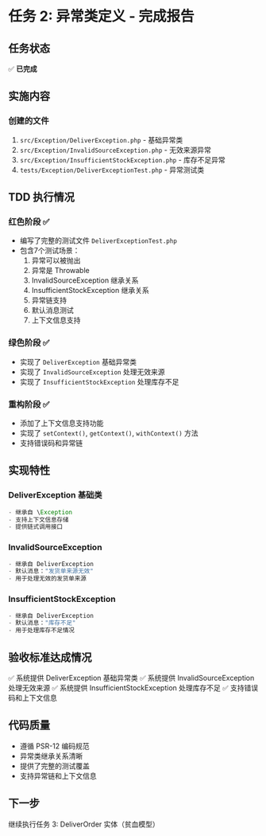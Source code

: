 # 任务 2: 异常类定义 - 完成报告

## 任务状态
✅ **已完成**

## 实施内容

### 创建的文件
1. `src/Exception/DeliverException.php` - 基础异常类
2. `src/Exception/InvalidSourceException.php` - 无效来源异常
3. `src/Exception/InsufficientStockException.php` - 库存不足异常
4. `tests/Exception/DeliverExceptionTest.php` - 异常测试类

## TDD 执行情况

### 红色阶段 ✅
- 编写了完整的测试文件 `DeliverExceptionTest.php`
- 包含7个测试场景：
  1. 异常可以被抛出
  2. 异常是 Throwable
  3. InvalidSourceException 继承关系
  4. InsufficientStockException 继承关系
  5. 异常链支持
  6. 默认消息测试
  7. 上下文信息支持

### 绿色阶段 ✅
- 实现了 `DeliverException` 基础异常类
- 实现了 `InvalidSourceException` 处理无效来源
- 实现了 `InsufficientStockException` 处理库存不足

### 重构阶段 ✅
- 添加了上下文信息支持功能
- 实现了 `setContext()`, `getContext()`, `withContext()` 方法
- 支持错误码和异常链

## 实现特性

### DeliverException 基础类
```php
- 继承自 \Exception
- 支持上下文信息存储
- 提供链式调用接口
```

### InvalidSourceException
```php
- 继承自 DeliverException
- 默认消息："发货单来源无效"
- 用于处理无效的发货单来源
```

### InsufficientStockException
```php
- 继承自 DeliverException  
- 默认消息："库存不足"
- 用于处理库存不足情况
```

## 验收标准达成情况
✅ 系统提供 DeliverException 基础异常类
✅ 系统提供 InvalidSourceException 处理无效来源
✅ 系统提供 InsufficientStockException 处理库存不足
✅ 支持错误码和上下文信息

## 代码质量
- 遵循 PSR-12 编码规范
- 异常类继承关系清晰
- 提供了完整的测试覆盖
- 支持异常链和上下文信息

## 下一步
继续执行任务 3: DeliverOrder 实体（贫血模型）
